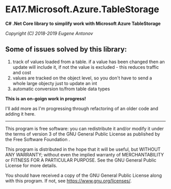 # EA17.Microsoft.Azure.TableStorage

**C# .Net Core library to simplify work with Microsoft Azure TableStorage**

*Copyright (C) 2018-2019 Eugene Antonov*

## Some of issues solved by this library:
1. track of values loaded from a table. if a value has been changed then an update will include it, if not the value is excluded - 
this reduces traffic and cost
1. values are tracked on the object level, so you don't have to send a whole large objecty just to update an int
1. automatic conversion to/from table data types

**This is an on-goign work in progress!**

I'll add more as I'm progressing through refactoring of an older code and adding it here.

---
This program is free software: you can redistribute it and/or modify
it under the terms of version 3 of the GNU General Public License 
as published by the Free Software Foundation .

This program is distributed in the hope that it will be useful,
but WITHOUT ANY WARRANTY; without even the implied warranty of
MERCHANTABILITY or FITNESS FOR A PARTICULAR PURPOSE.  See the
GNU General Public License for more details.

You should have received a copy of the GNU General Public License
along with this program.  If not, see <https://www.gnu.org/licenses/>.
